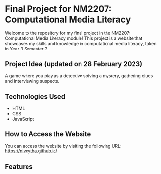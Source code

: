 # Final Project for NM2207: Computational Media Literacy
Welcome to the repository for my final project in the NM2207: Computational Media Literacy module! This project is a website that showcases my skills and knowledge in computational media literacy, taken in Year 3 Semester 2.

## Project Idea (updated on 28 February 2023)
A game where you play as a detective solving a mystery, gathering clues and interviewing suspects.

## Technologies Used
- HTML
- CSS
- JavaScript

## How to Access the Website
You can access the website by visiting the following URL: https://niveytha.github.io/

## Features
